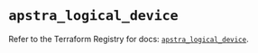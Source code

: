 # `apstra_logical_device`

Refer to the Terraform Registry for docs: [`apstra_logical_device`](https://registry.terraform.io/providers/juniper/apstra/0.94.0/docs/resources/logical_device).
